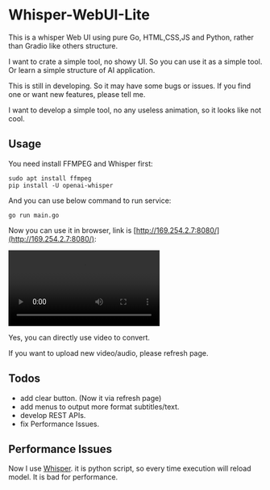 # Whisper-WebUI-Lite
This is a whisper Web UI using pure Go, HTML,CSS,JS and Python, rather than Gradio like others structure.

I want to crate a simple tool, no showy UI. So you can use it as a simple tool. Or learn a simple structure of AI application.

This is still in developing. So it may have some bugs or issues. If you find one or want new features, please tell me.

I want to develop a simple tool, no any useless animation, so it looks like not cool.

## Usage
You need install FFMPEG and Whisper first:

```
sudo apt install ffmpeg
pip install -U openai-whisper
```

And you can use below command to run service:

```
go run main.go
```

Now you can use it in browser, link is [http://169.254.2.7:8080/](http://169.254.2.7:8080/):

![](usage.mov)

Yes, you can directly use video to convert.

If you want to upload new video/audio, please refresh page.

## Todos
- add clear button. (Now it via refresh page)
- add menus to output more format subtitles/text.
- develop REST APIs.
- fix Performance Issues.

## Performance Issues
Now I use [Whisper](https://github.com/openai/whisper). it is python script, so every time execution will reload model. It is bad for performance.

